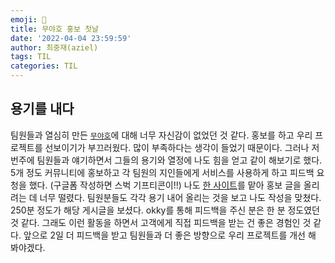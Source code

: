 ```yaml
---
emoji: 🐧
title: 무야호 홍보 첫날
date: '2022-04-04 23:59:59'
author: 최중재(aziel)
tags: TIL
categories: TIL
---
```


## 용기를 내다

팀원들과 열심히 만든 [`무야호`](https://github.com/joong8812/mooyaho)에 대해 너무 자신감이 없었던 것 같다. 홍보를 하고 우리 프로젝트를 선보이기가 부끄러웠다. 많이 부족하다는 생각이 들었기 때문이다. 그러나 저번주에 팀원들과 얘기하면서 그들의 용기와 열정에 나도 힘을 얻고 같이 해보기로 했다. 5개 정도 커뮤니티에 홍보하고 각 팀원의 지인들에게 서비스를 사용하게 하고 피드백 요청을 했다. (구글폼 작성하면 스벅 기프티콘이!!) 나도 [한 사이트](https://okky.kr/)를 맡아 홍보 글을 올리려는 데 너무 떨렸다. 팀원분들도 각각 용기 내어 올리는 것을 보고 나도 작성을 맞쳤다. 250분 정도가 해당 게시글을 보셨다. okky를 통해 피드백을 주신 분은 한 분 정도였던 것 같다. 그래도 이런 활동을 하면서 고객에게 직접 피드백을 받는 건 좋은 경험인 것 같다. 앞으로 2일 더 피드백을 받고 팀원들과 더 좋은 방향으로 우리 프로젝트를 개선 해 봐야겠다.

```toc

```
